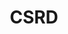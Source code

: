 ---
title: "CSRD"
description: ""
banner: "98e16360-a366-4b78-8e0a-031da07fdacb/images/exoscale-icon.png"
weight: 3
tags: [sustainability]
level: [introductory]
categories: [exoscale,kubernetes]
---